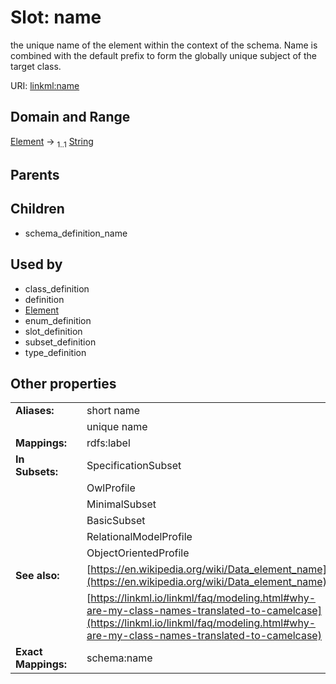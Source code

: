 
# Slot: name


the unique name of the element within the context of the schema.  Name is combined with the default prefix to form the globally unique subject of the target class.

URI: [linkml:name](https://w3id.org/linkml/name)


## Domain and Range

[Element](Element.md) &#8594;  <sub>1..1</sub> [String](types/String.md)

## Parents


## Children

 *  schema_definition_name

## Used by

 * class_definition
 * definition
 * [Element](Element.md)
 * enum_definition
 * slot_definition
 * subset_definition
 * type_definition

## Other properties

|  |  |  |
| --- | --- | --- |
| **Aliases:** | | short name |
|  | | unique name |
| **Mappings:** | | rdfs:label |
| **In Subsets:** | | SpecificationSubset |
|  | | OwlProfile |
|  | | MinimalSubset |
|  | | BasicSubset |
|  | | RelationalModelProfile |
|  | | ObjectOrientedProfile |
| **See also:** | | [https://en.wikipedia.org/wiki/Data_element_name](https://en.wikipedia.org/wiki/Data_element_name) |
|  | | [https://linkml.io/linkml/faq/modeling.html#why-are-my-class-names-translated-to-camelcase](https://linkml.io/linkml/faq/modeling.html#why-are-my-class-names-translated-to-camelcase) |
| **Exact Mappings:** | | schema:name |

